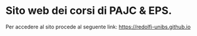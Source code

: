 # Sito web dei corsi di PAJC & EPS.

Per accedere al sito procede al seguente link:
https://redolfi-unibs.github.io
